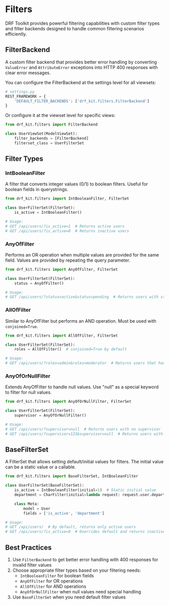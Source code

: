 # Filters

DRF Toolkit provides powerful filtering capabilities with custom filter types and filter backends designed to handle common filtering scenarios efficiently.

## FilterBackend

A custom filter backend that provides better error handling by converting `ValueError` and `AttributeError` exceptions into HTTP 400 responses with clear error messages.

You can configure the FilterBackend at the settings level for all viewsets:

```python
# settings.py
REST_FRAMEWORK = {
    'DEFAULT_FILTER_BACKENDS': ['drf_kit.filters.FilterBackend']
}
```

Or configure it at the viewset level for specific views:

```python
from drf_kit.filters import FilterBackend

class UserViewSet(ModelViewSet):
    filter_backends = [FilterBackend]
    filterset_class = UserFilterSet
```

## Filter Types

### IntBooleanFilter

A filter that converts integer values (0/1) to boolean filters. Useful for boolean fields in querystrings.

```python
from drf_kit.filters import IntBooleanFilter, FilterSet

class UserFilterSet(FilterSet):
    is_active = IntBooleanFilter()

# Usage:
# GET /api/users/?is_active=1  # Returns active users
# GET /api/users/?is_active=0  # Returns inactive users
```

### AnyOfFilter

Performs an OR operation when multiple values are provided for the same field. Values are provided by repeating the query parameter.

```python
from drf_kit.filters import AnyOfFilter, FilterSet

class UserFilterSet(FilterSet):
    status = AnyOfFilter()

# Usage:
# GET /api/users/?status=active&status=pending  # Returns users with status active OR pending
```

### AllOfFilter

Similar to AnyOfFilter but performs an AND operation. Must be used with `conjoined=True`.

```python
from drf_kit.filters import AllOfFilter, FilterSet

class UserFilterSet(FilterSet):
    roles = AllOfFilter()  # conjoined=True by default

# Usage:
# GET /api/users/?roles=admin&roles=moderator  # Returns users that have BOTH roles
```

### AnyOfOrNullFilter

Extends AnyOfFilter to handle null values. Use "null" as a special keyword to filter for null values.

```python
from drf_kit.filters import AnyOfOrNullFilter, FilterSet

class UserFilterSet(FilterSet):
    supervisor = AnyOfOrNullFilter()

# Usage:
# GET /api/users/?supervisor=null  # Returns users with no supervisor
# GET /api/users/?supervisor=123&supervisor=null  # Returns users with supervisor_id=123 OR no supervisor
```

## BaseFilterSet

A FilterSet that allows setting default/initial values for filters. The initial value can be a static value or a callable.

```python
from drf_kit.filters import BaseFilterSet, IntBooleanFilter

class UserFilterSet(BaseFilterSet):
    is_active = IntBooleanFilter(initial=1)  # Static initial value
    department = CharFilter(initial=lambda request: request.user.department)  # Callable initial value

    class Meta:
        model = User
        fields = ['is_active', 'department']

# Usage:
# GET /api/users/  # By default, returns only active users
# GET /api/users/?is_active=0  # Overrides default and returns inactive users
```

## Best Practices

1. Use `FilterBackend` to get better error handling with 400 responses for invalid filter values
2. Choose appropriate filter types based on your filtering needs:
   - `IntBooleanFilter` for boolean fields
   - `AnyOfFilter` for OR operations
   - `AllOfFilter` for AND operations
   - `AnyOfOrNullFilter` when null values need special handling
3. Use `BaseFilterSet` when you need default filter values
